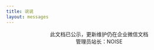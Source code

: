 ```yaml
---
title: 说说
layout: messages
---
```


<center>此文档已公示，更新维护仍在企业微信文档</center>



<center>管理员站长：NOISE</center>

